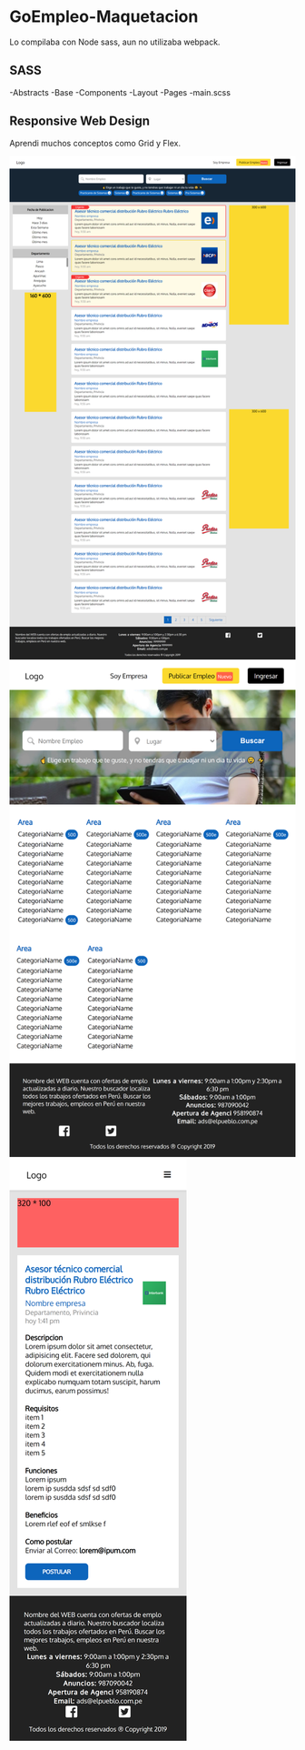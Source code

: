 # GoEmpleo-Maquetacion
Lo compilaba con Node sass, aun no utilizaba webpack.

## SASS
-Abstracts
-Base
-Components
-Layout
-Pages
-main.scss

## Responsive Web Design
Aprendi muchos conceptos como Grid y Flex.

![Cat](andrespaucar.github.io_GoEmpleo-Maquetacion_ofertas-trabajo_name_empleo=&locations=.png)
![Cat](andrespaucar.github.io_GoEmpleo-Maquetacion.png)
![Cat](andrespaucar.github.io_GoEmpleo-Maquetacion_vista_empleo.png)